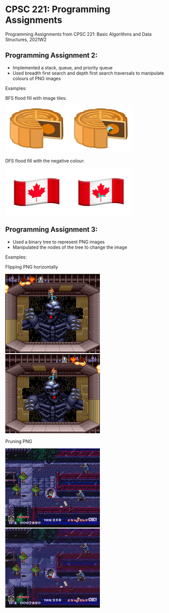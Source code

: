 # CPSC 221: Programming Assignments
Programming Assignments from CPSC 221: Basic Algorithms and Data Structures, 2021W2 

## Programming Assignment 2: 
- Implemented a stack, queue, and priority queue
- Used breadth first search and depth first search traversals to manipulate colours of PNG images 

Examples: 

BFS flood fill with image tiles: 

<img src="https://github.com/zyy0704/CPSC-221-Programming-Assignments/blob/main/pa2/originals/mooncake.png" width=200 height=150> <img src="https://github.com/zyy0704/CPSC-221-Programming-Assignments/blob/main/pa2/soln_images/bfsimgtile.gif" width=200 height=150>

DFS flood fill with the negative colour: 

<img src="https://github.com/zyy0704/CPSC-221-Programming-Assignments/blob/main/pa2/originals/Canada.png" width=200 height=150> <img src="https://github.com/zyy0704/CPSC-221-Programming-Assignments/blob/main/pa2/soln_images/dfsnegative.gif" width=200 height=150>


## Programming Assignment 3: 
- Used a binary tree to represent PNG images 
- Manipulated the nodes of the tree to change the image 

Examples: 

Flipping PNG horizontally 

<img src="https://github.com/zyy0704/CPSC-221-Programming-Assignments/blob/main/PA3/originals/cs-256x224.png" width=300 height=250>   <img src="https://github.com/zyy0704/CPSC-221-Programming-Assignments/blob/main/PA3/soln-images/soln-fliphorizontal-cs.png" width=300 height=250>

Pruning PNG

<img src="https://github.com/zyy0704/CPSC-221-Programming-Assignments/blob/main/PA3/originals/kkkk-256x224.png" width=300 height=250>   <img src="https://github.com/zyy0704/CPSC-221-Programming-Assignments/blob/main/PA3/soln-images/soln-prune-kkkk-tol005.png" width=300 height=250>
